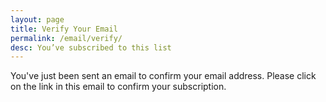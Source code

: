 ```yaml
---
layout: page
title: Verify Your Email
permalink: /email/verify/
desc: You’ve subscribed to this list
---
```


You've just been sent an email to confirm your email address. Please click on the link in this email to confirm your subscription.
